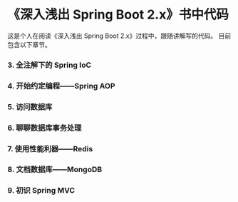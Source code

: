 # 《深入浅出 Spring Boot 2.x》书中代码

这是个人在阅读《深入浅出 Spring Boot 2.x》过程中，跟随讲解写的代码。
目前包含以下章节。

### 3. 全注解下的 Spring IoC
### 4. 开始约定编程——Spring AOP
### 5. 访问数据库
### 6. 聊聊数据库事务处理
### 7. 使用性能利器——Redis
### 8. 文档数据库——MongoDB
### 9. 初识 Spring MVC